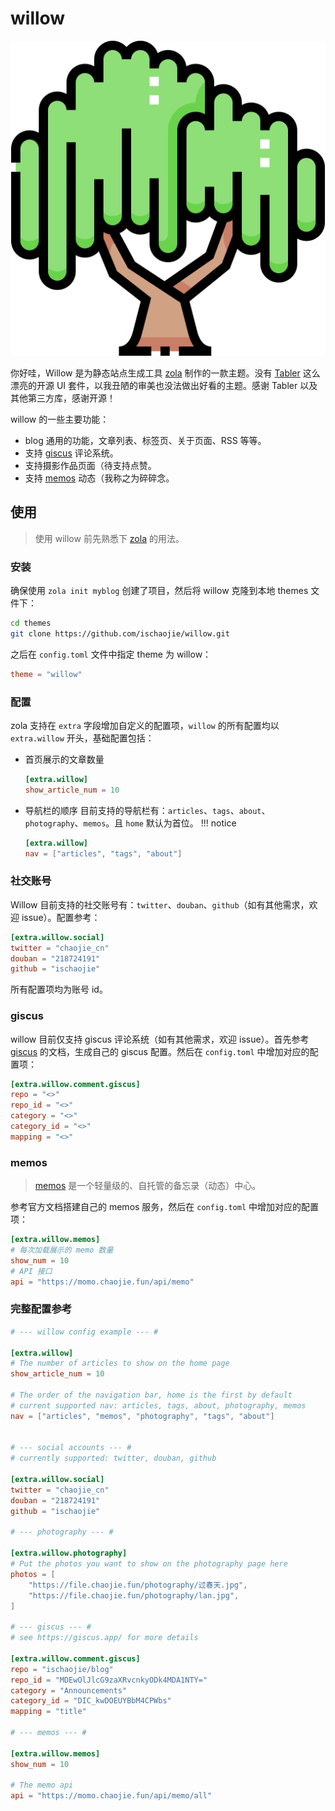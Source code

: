 # willow

![willow](static/images/logo.png)

你好哇，Willow 是为静态站点生成工具 [zola](https://www.getzola.org/) 制作的一款主题。没有 [Tabler](https://github.com/tabler/tabler) 这么漂亮的开源 UI 套件，以我丑陋的审美也没法做出好看的主题。感谢 Tabler 以及其他第三方库，感谢开源！

willow 的一些主要功能：

- blog 通用的功能，文章列表、标签页、关于页面、RSS 等等。
- 支持 [giscus](https://giscus.app/) 评论系统。
- 支持摄影作品页面（待支持点赞。
- 支持 [memos](https://github.com/usememos/memos) 动态（我称之为碎碎念。

## 使用

> 使用 willow 前先熟悉下 [zola](https://www.getzola.org/documentation/getting-started/overview/) 的用法。

### 安装

确保使用 `zola init myblog` 创建了项目，然后将 willow 克隆到本地 themes 文件下：

```bash
cd themes
git clone https://github.com/ischaojie/willow.git
```

之后在 `config.toml` 文件中指定 theme 为 willow：

```toml
theme = "willow"
```

### 配置

zola 支持在 `extra` 字段增加自定义的配置项，`willow` 的所有配置均以 `extra.willow` 开头，基础配置包括：

- 首页展示的文章数量

    ```toml
    [extra.willow]
    show_article_num = 10
    ```
- 导航栏的顺序
    目前支持的导航栏有：`articles`、`tags`、`about`、`photography`、`memos`。且 `home` 默认为首位。
    !!! notice


    ```toml
    [extra.willow]
    nav = ["articles", "tags", "about"]
    ```


### 社交账号
Willow 目前支持的社交账号有：`twitter`、`douban`、`github`（如有其他需求，欢迎 issue）。配置参考：

```toml
[extra.willow.social]
twitter = "chaojie_cn"
douban = "218724191"
github = "ischaojie"
```

所有配置项均为账号 id。

### giscus

willow 目前仅支持 giscus 评论系统（如有其他需求，欢迎 issue）。首先参考 [giscus](https://giscus.app/) 的文档，生成自己的 giscus 配置。然后在 `config.toml` 中增加对应的配置项：

```toml
[extra.willow.comment.giscus]
repo = "<>"
repo_id = "<>"
category = "<>"
category_id = "<>"
mapping = "<>"

```

### memos

> [memos](https://github.com/usememos/memos) 是一个轻量级的、自托管的备忘录（动态）中心。

参考官方文档搭建自己的 memos 服务，然后在 `config.toml` 中增加对应的配置项：

```toml
[extra.willow.memos]
# 每次加载展示的 memo 数量
show_num = 10
# API 接口
api = "https://momo.chaojie.fun/api/memo"

```

### 完整配置参考

```toml
# --- willow config example --- #

[extra.willow]
# The number of articles to show on the home page
show_article_num = 10

# The order of the navigation bar, home is the first by default
# current supported nav: articles, tags, about, photography, memos
nav = ["articles", "memos", "photography", "tags", "about"]


# --- social accounts --- #
# currently supported: twitter, douban, github

[extra.willow.social]
twitter = "chaojie_cn"
douban = "218724191"
github = "ischaojie"

# --- photography --- #

[extra.willow.photography]
# Put the photos you want to show on the photography page here
photos = [
    "https://file.chaojie.fun/photography/过春天.jpg",
    "https://file.chaojie.fun/photography/lan.jpg",
]

# --- giscus --- #
# see https://giscus.app/ for more details

[extra.willow.comment.giscus]
repo = "ischaojie/blog"
repo_id = "MDEwOlJlcG9zaXRvcnkyODk4MDA1NTY="
category = "Announcements"
category_id = "DIC_kwDOEUYBbM4CPWbs"
mapping = "title"

# --- memos --- #

[extra.willow.memos]
show_num = 10

# The memo api
api = "https://momo.chaojie.fun/api/memo/all"
```
